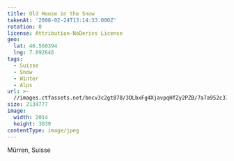 ```yaml
---
title: Old House in the Snow
takenAt: '2008-02-24T13:14:33.000Z'
rotation: 0
license: Attribution-NoDerivs License
geo:
  lat: 46.560394
  lng: 7.892646
tags:
  - Suisse
  - Snow
  - Winter
  - Alps
url: >-
  //images.ctfassets.net/bncv3c2gt878/3OLbxFg4XjavpqHfZy2PZB/7a7a952c37bcf58f14c41ac58b88f8ef/old-house-in-the-snow_4343887222_o
size: 2134777
image:
  width: 2014
  height: 3039
contentType: image/jpeg
---
```


Mürren, Suisse
